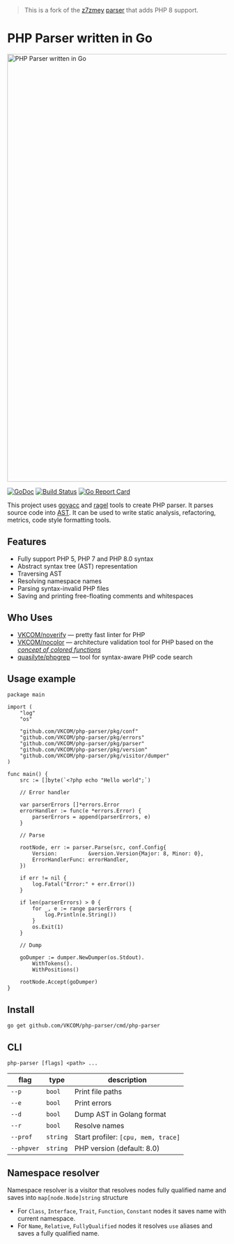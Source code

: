 > This is a fork of the [z7zmey](https://github.com/z7zmey) [parser](https://github.com/VKCOM/php-parser) that adds PHP 8 support.

PHP Parser written in Go
========================

<img src="./parser.jpg" alt="PHP Parser written in Go" width="980"/>

[![GoDoc](https://godoc.org/github.com/VKCOM/php-parser?status.svg)](https://godoc.org/github.com/VKCOM/php-parser)
[![Build Status](https://github.com/VKCOM/php-parser/workflows/Go/badge.svg)](https://github.com/VKCOM/php-parser/workflows/Go)
[![Go Report Card](https://goreportcard.com/badge/github.com/VKCOM/php-parser)](https://goreportcard.com/report/github.com/VKCOM/php-parser)

This project uses [goyacc](https://godoc.org/golang.org/x/tools/cmd/goyacc) and [ragel](https://www.colm.net/open-source/ragel/) tools to create PHP parser. It parses source code into [AST](https://en.wikipedia.org/wiki/Abstract_syntax_tree). It can be used to write static analysis, refactoring, metrics, code style formatting tools.

Features
---------

- Fully support PHP 5, PHP 7 and PHP 8.0 syntax
- Abstract syntax tree (AST) representation
- Traversing AST
- Resolving namespace names
- Parsing syntax-invalid PHP files
- Saving and printing free-floating comments and whitespaces

Who Uses
--------

- [VKCOM/noverify](https://github.com/VKCOM/noverify) — pretty fast linter for PHP
- [VKCOM/nocolor](https://github.com/VKCOM/nocolor) — architecture validation tool for PHP based on the [*concept of colored functions*](https://github.com/VKCOM/nocolor/blob/master/docs/introducing_colors.md)
- [quasilyte/phpgrep](https://github.com/quasilyte/phpgrep) — tool for syntax-aware PHP code search

Usage example
-------

```Golang
package main

import (
	"log"
	"os"

	"github.com/VKCOM/php-parser/pkg/conf"
	"github.com/VKCOM/php-parser/pkg/errors"
	"github.com/VKCOM/php-parser/pkg/parser"
	"github.com/VKCOM/php-parser/pkg/version"
	"github.com/VKCOM/php-parser/pkg/visitor/dumper"
)

func main() {
	src := []byte(`<?php echo "Hello world";`)

	// Error handler

	var parserErrors []*errors.Error
	errorHandler := func(e *errors.Error) {
		parserErrors = append(parserErrors, e)
	}

	// Parse

	rootNode, err := parser.Parse(src, conf.Config{
		Version:          &version.Version{Major: 8, Minor: 0},
		ErrorHandlerFunc: errorHandler,
	})

	if err != nil {
		log.Fatal("Error:" + err.Error())
	}
	
	if len(parserErrors) > 0 {
		for _, e := range parserErrors {
			log.Println(e.String())
		}
		os.Exit(1)
	}

	// Dump

	goDumper := dumper.NewDumper(os.Stdout).
		WithTokens().
		WithPositions()

	rootNode.Accept(goDumper)
}
```

Install
-------

```
go get github.com/VKCOM/php-parser/cmd/php-parser
```

CLI
---

```
php-parser [flags] <path> ...
```

| flag       | type     | description                         |
| ---------- | -------- | ----------------------------------- |
| `--p`      | `bool`   | Print file paths                    |
| `--e`      | `bool`   | Print errors                        |
| `--d`      | `bool`   | Dump AST in Golang format           |
| `--r`      | `bool`   | Resolve names                       |
| `--prof`   | `string` | Start profiler: `[cpu, mem, trace]` |
| `--phpver` | `string` | PHP version (default: 8.0)          |

Namespace resolver
------------------

Namespace resolver is a visitor that resolves nodes fully qualified name and saves into `map[node.Node]string` structure

- For `Class`, `Interface`, `Trait`, `Function`, `Constant` nodes it saves name with current namespace.
- For `Name`, `Relative`, `FullyQualified` nodes it resolves `use` aliases and saves a fully qualified name.

